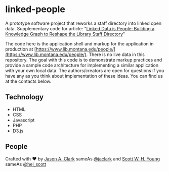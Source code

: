 # linked-people
A prototype software project that reworks a staff directory into linked open data. Supplementary code for article: "[Linked Data is People: Building a Knowledge Graph to Reshape the Library Staff Directory](http://journal.code4lib.org/articles/12320)" 

The code here is the application shell and markup for the application in production at [https://www.lib.montana.edu/people/](https://www.lib.montana.edu/people/). There is no live data in this repository. The goal with this code is to demonstrate markup practices and provide a sample code architecture for implementing a similar application with your own local data. The authors/creators are open for questions if you have any as you think about implementation of these ideas. You can find us at the contacts below.

## Technology

* HTML
* CSS
* Javascript
* PHP
* D3.js

## People

Crafted with :heart: by [Jason A. Clark](https://www.jasonclark.info) sameAs [@jaclark](https://twitter.com/jaclark) and [Scott W. H. Young](http://scottwhyoung.com/) sameAs [@hei_scott](https://twitter.com/hei_scott)

